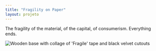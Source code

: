 ```yaml
---
title: "Fragility on Paper"
layout: projeto
---
```


<p>The fragility of the material, of the capital, of consumerism. Everything ends.</p>

<img src="{{site.baseurl}}/assets/images/15.png" alt="Wooden base with collage of 'Fragile' tape and black velvet cutouts" title="Wooden base with collage of 'Fragile' tape and black velvet cutouts">